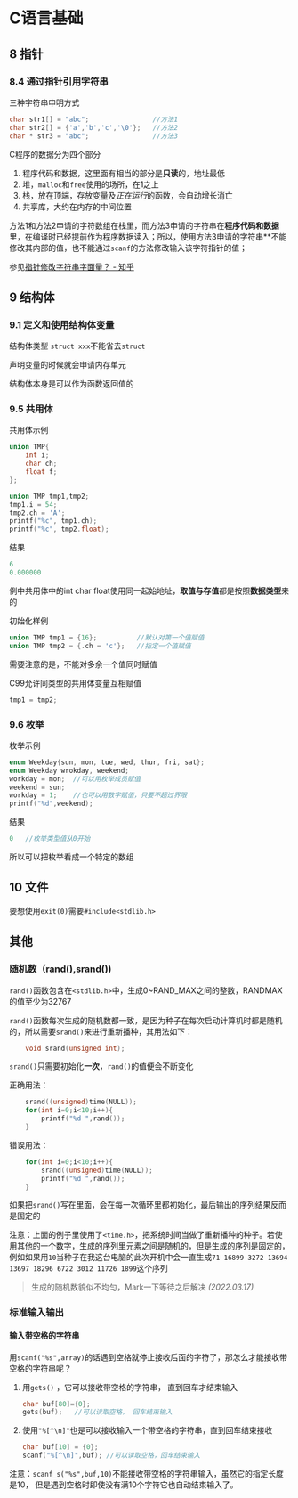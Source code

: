 # C语言基础

## 8 指针

### 8.4 通过指针引用字符串

三种字符串申明方式

```c
char str1[] = "abc";                //方法1
char str2[] = {'a','b','c','\0'};   //方法2
char * str3 = "abc";                //方法3
```

C程序的数据分为四个部分

1. 程序代码和数据，这里面有相当的部分是**只读**的，地址最低
2. 堆，`malloc`和`free`使用的场所，在1之上
3. 栈，放在顶端，存放变量及*正在运行*的函数，会自动增长消亡
4. 共享库，大约在内存的中间位置

方法1和方法2申请的字符数组在栈里，而方法3申请的字符串在**程序代码和数据**里，在编译时已经提前作为程序数据读入；所以，使用方法3申请的字符串**不能修改其内部的值，也不能通过`scanf`的方法修改输入该字符指针的值；

参见[指针修改字符串字面量？ \- 知乎][1]

## 9 结构体

### 9.1 定义和使用结构体变量

结构体类型 `struct xxx`不能省去`struct`

声明变量的时候就会申请内存单元

结构体本身是可以作为函数返回值的

### 9.5 共用体

共用体示例

```c
union TMP{
    int i;
    char ch;
    float f;
};

union TMP tmp1,tmp2;
tmp1.i = 54;
tmp2.ch = 'A';
printf("%c", tmp1.ch);
printf("%c", tmp2.float);
```

结果

```c
6
0.000000
```

例中共用体中的int char float使用同一起始地址，**取值与存值**都是按照**数据类型**来的

初始化样例

```c
union TMP tmp1 = {16};          //默认对第一个值赋值
union TMP tmp2 = {.ch = 'c'};   //指定一个值赋值
```

需要注意的是，不能对多余一个值同时赋值

C99允许同类型的共用体变量互相赋值

```c
tmp1 = tmp2;
```

### 9.6 枚举

枚举示例

```c
enum Weekday{sun, mon, tue, wed, thur, fri, sat};
enum Weekday wrokday, weekend;
workday = mon;  //可以用枚举成员赋值
weekend = sun;
workday = 1;    //也可以用数字赋值，只要不超过界限
printf("%d",weekend);
```

结果

```c
0   //枚举类型值从0开始
```

所以可以把枚举看成一个特定的数组

## 10 文件

要想使用`exit(0)`需要`#include<stdlib.h>`

## 其他

### 随机数（rand(),srand())

`rand()`函数包含在`<stdlib.h>`中，生成0\~RAND_MAX之间的整数，RANDMAX的值至少为32767

`rand()`函数每次生成的随机数都一致，是因为种子在每次启动计算机时都是随机的，所以需要`srand()`来进行重新播种，其用法如下：

```c
    void srand(unsigned int);
```

`srand()`只需要初始化**一次**，`rand()`的值便会不断变化

正确用法：

```c
    srand((unsigned)time(NULL));
    for(int i=0;i<10;i++){
        printf("%d ",rand());
    }
```

错误用法：

```c
    for(int i=0;i<10;i++){
        srand((unsigned)time(NULL));
        printf("%d ",rand());
    }
```

如果把`srand()`写在里面，会在每一次循环里都初始化，最后输出的序列结果反而是固定的

注意：上面的例子里使用了`<time.h>`，把系统时间当做了重新播种的种子。若使用其他的一个数字，生成的序列里元素之间是随机的，但是生成的序列是固定的，例如如果用`10`当种子在我这台电脑的此次开机中会一直生成`71 16899 3272 13694 13697 18296 6722 3012 11726 1899`这个序列

> 生成的随机数貌似不均匀，Mark一下等待之后解决 *(2022.03.17)*

### 标准输入输出

#### 输入带空格的字符串

用`scanf("%s",array)`的话遇到空格就停止接收后面的字符了，那怎么才能接收带空格的字符串呢？

1. 用`gets()` ，它可以接收带空格的字符串， 直到回车才结束输入

    ```c
    char buf[80]={0}; 
    gets(buf);   //可以读取空格， 回车结束输入
    ```

2. 使用`"%[^\n]"`也是可以接收输入一个带空格的字符串，直到回车结束接收

    ```c
    char buf[10] = {0};
    scanf("%[^\n]",buf); //可以读取空格，回车结束输入
    ```

注意：`scanf_s("%s",buf,10)`不能接收带空格的字符串输入，虽然它的指定长度是10， 但是遇到空格时即使没有满10个字符它也自动结束输入了。

[1]:<https://www.zhihu.com/question/28191923>
